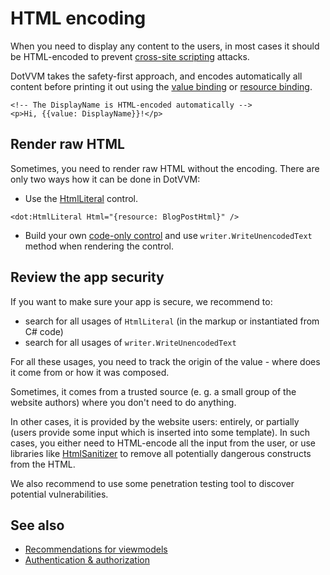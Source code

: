 # HTML encoding

When you need to display any content to the users, in most cases it should be HTML-encoded to prevent [cross-site scripting](https://en.wikipedia.org/wiki/Code_injection#Cross-site_scripting) attacks.

DotVVM takes the safety-first approach, and encodes automatically all content before printing it out using the [value binding](~/pages/concepts/data-binding/value-binding) or [resource binding](~/pages/concepts/data-binding/resource-binding). 

```DOTHTML
<!-- The DisplayName is HTML-encoded automatically -->
<p>Hi, {{value: DisplayName}}!</p>
```

## Render raw HTML

Sometimes, you need to render raw HTML without the encoding. There are only two ways how it can be done in DotVVM:

* Use the [HtmlLiteral](~/controls/builtin/HtmlLiteral) control.

```DOTHTML
<dot:HtmlLiteral Html="{resource: BlogPostHtml}" />
```

* Build your own [code-only control](~/pages/concepts/control-development/code-only-controls) and use `writer.WriteUnencodedText` method when rendering the control.

## Review the app security

If you want to make sure your app is secure, we recommend to:

* search for all usages of `HtmlLiteral` (in the markup or instantiated from C# code)
* search for all usages of `writer.WriteUnencodedText`

For all these usages, you need to track the origin of the value - where does it come from or how it was composed. 

Sometimes, it comes from a trusted source (e. g. a small group of the website authors) where you don't need to do anything.

In other cases, it is provided by the website users: entirely, or partially (users provide some input which is inserted into some template). In such cases, you either need to HTML-encode all the input from the user, or use libraries like [HtmlSanitizer](https://www.nuget.org/packages/HtmlSanitizer) to remove all potentially dangerous constructs from the HTML.

We also recommend to use some penetration testing tool to discover potential vulnerabilities.

## See also

* [Recommendations for viewmodels](recommendations-for-viewmodels)
* [Authentication & authorization](authentication-and-authorization/overview)

